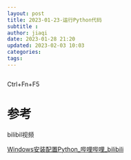 ```yaml
---
layout: post
title: 2023-01-23-运行Python代码
subtitle :
author: jiaqi
date: 2023-01-28 21:20
updated: 2023-02-03 10:03
categories: 
tags:
---
```

```toc
```

Ctrl+Fn+F5

# 参考
bilibil视频

[Windows安装配置Python_哔哩哔哩_bilibili](https://www.bilibili.com/video/BV1P5411W7g5/?p=2&vd_source=8136950c9f4c52a778bfe698bf911c94)